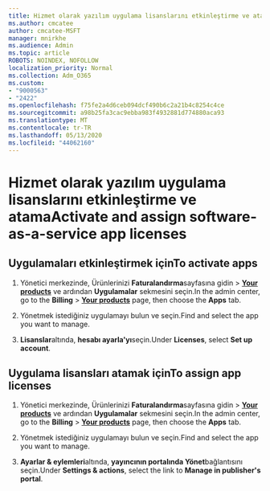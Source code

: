```yaml
---
title: Hizmet olarak yazılım uygulama lisanslarını etkinleştirme ve atama
ms.author: cmcatee
author: cmcatee-MSFT
manager: mnirkhe
ms.audience: Admin
ms.topic: article
ROBOTS: NOINDEX, NOFOLLOW
localization_priority: Normal
ms.collection: Adm_O365
ms.custom:
- "9000563"
- "2422"
ms.openlocfilehash: f75fe2a4d6ceb094dcf490b6c2a21b4c8254c4ce
ms.sourcegitcommit: a98b25fa3cac9ebba983f4932881d774880aca93
ms.translationtype: MT
ms.contentlocale: tr-TR
ms.lasthandoff: 05/13/2020
ms.locfileid: "44062160"
---
```

# <a name="activate-and-assign-software-as-a-service-app-licenses"></a><span data-ttu-id="88279-102">Hizmet olarak yazılım uygulama lisanslarını etkinleştirme ve atama</span><span class="sxs-lookup"><span data-stu-id="88279-102">Activate and assign software-as-a-service app licenses</span></span> 

## <a name="to-activate-apps"></a><span data-ttu-id="88279-103">Uygulamaları etkinleştirmek için</span><span class="sxs-lookup"><span data-stu-id="88279-103">To activate apps</span></span>

1. <span data-ttu-id="88279-104">Yönetici merkezinde, Ürünlerinizi **Faturalandırma**sayfasına gidin  >  **[Your products](https://go.microsoft.com/fwlink/p/?linkid=842054)** ve ardından **Uygulamalar** sekmesini seçin.</span><span class="sxs-lookup"><span data-stu-id="88279-104">In the admin center, go to the **Billing** > **[Your products](https://go.microsoft.com/fwlink/p/?linkid=842054)** page, then choose the **Apps** tab.</span></span>

2. <span data-ttu-id="88279-105">Yönetmek istediğiniz uygulamayı bulun ve seçin.</span><span class="sxs-lookup"><span data-stu-id="88279-105">Find and select the app you want to manage.</span></span>

3. <span data-ttu-id="88279-106">**Lisanslar**altında, **hesabı ayarla'yı**seçin.</span><span class="sxs-lookup"><span data-stu-id="88279-106">Under **Licenses**, select **Set up account**.</span></span>  

## <a name="to-assign-app-licenses"></a><span data-ttu-id="88279-107">Uygulama lisansları atamak için</span><span class="sxs-lookup"><span data-stu-id="88279-107">To assign app licenses</span></span>

1. <span data-ttu-id="88279-108">Yönetici merkezinde, Ürünlerinizi **Faturalandırma**sayfasına gidin  >  **[Your products](https://go.microsoft.com/fwlink/p/?linkid=842054)** ve ardından **Uygulamalar** sekmesini seçin.</span><span class="sxs-lookup"><span data-stu-id="88279-108">In the admin center, go to the **Billing** > **[Your products](https://go.microsoft.com/fwlink/p/?linkid=842054)** page, then choose the **Apps** tab.</span></span>

2. <span data-ttu-id="88279-109">Yönetmek istediğiniz uygulamayı bulun ve seçin.</span><span class="sxs-lookup"><span data-stu-id="88279-109">Find and select the app you want to manage.</span></span>  

3. <span data-ttu-id="88279-110">**Ayarlar & eylemleri**altında, **yayıncının portalında Yönet**bağlantısını seçin.</span><span class="sxs-lookup"><span data-stu-id="88279-110">Under **Settings & actions**, select the link to **Manage in publisher's portal**.</span></span>
